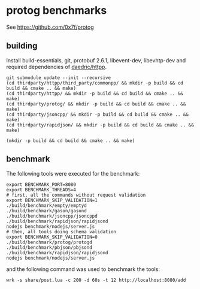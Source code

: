 # protog benchmarks

See https://github.com/0x7f/protog

## building

Install build-essentials, git, protobuf 2.6.1, libevent-dev, libevhtp-dev and required dependencies of [daedric/httpp](https://github.com/daedric/httpp/).

```
git submodule update --init --recursive
(cd thirdparty/httpp/third_party/commonpp/ && mkdir -p build && cd build && cmake .. && make)
(cd thirdparty/httpp/ && mkdir -p build && cd build && cmake .. && make)
(cd thirdparty/protog/ && mkdir -p build && cd build && cmake .. && make)
(cd thirdparty/jsoncpp/ && mkdir -p build && cd build && cmake .. && make)
(cd thirdparty/rapidjson/ && mkdir -p build && cd build && cmake .. && make)
```

```
(mkdir -p build && cd build && cmake .. && make)
```

## benchmark

The following tools were executed for the benchmark:

```
export BENCHMARK_PORT=8080
export BENCHMARK_THREADS=4
# first, all the commands without request validation
export BENCHMARK_SKIP_VALIDATION=1
./build/benchmark/empty/emptyd
./build/benchmark/gason/gasond
./build/benchmark/jsoncpp/jsoncppd
./build/benchmark/rapidjson/rapidjsond
nodejs benchmark/nodejs/server.js
# then, all tools doing schema validation
export BENCHMARK_SKIP_VALIDATION=0
./build/benchmark/protog/protogd
./build/benchmark/pbjson/pbjsond
./build/benchmark/rapidjson/rapidjsond
nodejs benchmark/nodejs/server.js
```

and the following command was used to benchmark the tools:

```
wrk -s share/post.lua -c 200 -d 60s -t 12 http://localhost:8080/add
```
